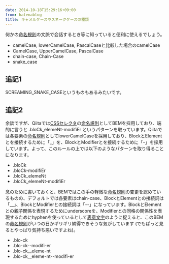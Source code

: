 ```yaml
---
date: 2014-10-18T15:29:16+09:00
from: hatenablog
title: キャメルケースやスネークケースの種類
---
```


<p>何かの<a class="keyword" href="http://d.hatena.ne.jp/keyword/%CC%BF%CC%BE%B5%AC%C2%A7">命名規則</a>の文脈で会話するとき等に知っていると便利に使えるでしょう。</p>

<ul>
<li>camelCase, lowerCamelCase, PascalCaseと比較した場合のcamelCase</li>
<li>CamelCase, UpperCamelCase, PascalCase</li>
<li>chain-case, Chain-Case</li>
<li>snake_case</li>
</ul>


<h2>追記1</h2>

<p>SCREAMING_SNAKE_CASEというものもあるみたいです。</p>

<h2>追記2</h2>

<p>余談ですが、Qiitaでは<a class="keyword" href="http://d.hatena.ne.jp/keyword/CSS">CSS</a><a class="keyword" href="http://d.hatena.ne.jp/keyword/%A5%BB%A5%EC%A5%AF%A5%BF">セレクタ</a>の<a class="keyword" href="http://d.hatena.ne.jp/keyword/%CC%BF%CC%BE%B5%AC%C2%A7">命名規則</a>としてBEMを採用しており、端的に言うと .bloCk_elemeNt-modifiEr というパターンを取っています。Qiitaでは各要素の<a class="keyword" href="http://d.hatena.ne.jp/keyword/%CC%BF%CC%BE%B5%AC%C2%A7">命名規則</a>としてlowerCamelCaseを採用しており、BlockとElementとを接続するために「_」を、BlockとModifierとを接続するために「-」を採用しています。よって、このルールの上では以下のようなパターンを取り得ることになります。</p>

<ul>
<li>.bloCk</li>
<li>.bloCk-modifiEr</li>
<li>.bloCk_elemeNt</li>
<li>.bloCk_elemeNt-modifiEr</li>
</ul>


<p>念のために書いておくと、BEMではこの手の軽微な<a class="keyword" href="http://d.hatena.ne.jp/keyword/%CC%BF%CC%BE%B5%AC%C2%A7">命名規則</a>の変更を認めているものの、デフォルトでは各要素はchain-case、BlockとElementとの接続詞は「__」、BlockとModifierとの接続詞は「--」になっています。BlockとElementとの親子関係を表現するためにunderscoreを、Modifierとの同格の関係性を表現するためにhyphenを使っているとして<a class="keyword" href="http://d.hatena.ne.jp/keyword/%C9%BD%B0%D5%CA%B8%BB%FA">表意文字</a>のように捉えると、このBEMの<a class="keyword" href="http://d.hatena.ne.jp/keyword/%CC%BF%CC%BE%B5%AC%C2%A7">命名規則</a>がいつの日かギリギリ納得できそうな気がしています (でもぱっと見るとやっぱり気持ち悪いですよね)。</p>

<ul>
<li>.blo-ck</li>
<li>.blo-ck--modifi-er</li>
<li>.blo-ck__eleme-nt</li>
<li>.blo-ck__eleme-nt--modifi-er</li>
</ul>


